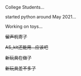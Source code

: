 College Students...

started python around May 2021...

Working on toys...

~~留声机寄了~~

~~AS_kit还能用...应该吧~~

~~新玩具在做了~~

~~新玩具差不多了~~
